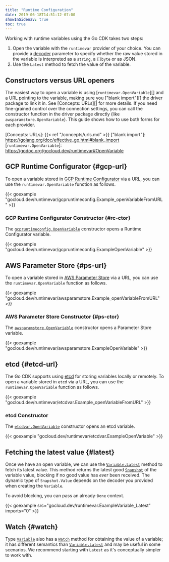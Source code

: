 ```yaml
---
title: "Runtime Configuration"
date: 2019-06-18T14:51:12-07:00
showInSidenav: true
toc: true
---
```


Working with runtime variables using the Go CDK takes two steps:

1. Open the variable with the `runtimevar` provider of your choice. You can
   provide a [decoder][] parameter to specify whether the raw value stored
   in the variable is interpreted as a `string`, a `[]byte` or as JSON.
2. Use the `Latest` method to fetch the value of the variable.

[decoder]: https://godoc.org/gocloud.dev/runtimevar#Decoder
[GCP Runtime Configurator]: https://cloud.google.com/deployment-manager/runtime-configurator/

## Constructors versus URL openers

The easiest way to open a variable is using [`runtimevar.OpenVariable`][] and a
URL pointing to the variable, making sure you ["blank import"][] the driver
package to link it in. See [Concepts: URLs][] for more details. If you need
fine-grained control over the connection settings, you can call the constructor
function in the driver package directly (like `awsparamstore.OpenVariable`).
This guide shows how to use both forms for each provider.

[Concepts: URLs]: {{< ref "/concepts/urls.md" >}}
["blank import"]: https://golang.org/doc/effective_go.html#blank_import
[`runtimevar.OpenVariable`]:
https://godoc.org/gocloud.dev/runtimevar#OpenVariable

## GCP Runtime Configurator {#gcp-url}

To open a variable stored in [GCP Runtime Configurator][] via a URL, you can use
the `runtimevar.OpenVariable` function as follows.

{{< goexample
"gocloud.dev/runtimevar/gcpruntimeconfig.Example_openVariableFromURL" >}}

### GCP Runtime Configurator Constructor {#rc-ctor}

The [`gcpruntimeconfig.OpenVariable`][] constructor opens a Runtime Configurator
variable.

{{< goexample
"gocloud.dev/runtimevar/gcpruntimeconfig.ExampleOpenVariable" >}}

[`gcpruntimeconfig.OpenVariable`]: https://godoc.org/gocloud.dev/runtimevar/gcpruntimeconfig#OpenVariable

## AWS Parameter Store {#ps-url}

To open a variable stored in [AWS Parameter Store][] via a URL, you can use the
`runtimevar.OpenVariable` function as follows.

{{< goexample
"gocloud.dev/runtimevar/awsparamstore.Example_openVariableFromURL" >}}

[AWS Parameter Store]:
https://docs.aws.amazon.com/systems-manager/latest/userguide/systems-manager-parameter-store.html

### AWS Parameter Store Constructor {#ps-ctor}

The [`awsparamstore.OpenVariable`][] constructor opens a Parameter Store
variable.

{{< goexample "gocloud.dev/runtimevar/awsparamstore.ExampleOpenVariable" >}}

[`awsparamstore.OpenVariable`]:
https://godoc.org/gocloud.dev/runtimevar/awsparamstore#OpenVariable

## etcd {#etcd-url}

The Go CDK supports using [etcd][] for storing variables locally or
remotely. To open a variable stored in `etcd` via a URL, you can use the
`runtimevar.OpenVariable` function as follows.

{{< goexample
"gocloud.dev/runtimevar/etcdvar.Example_openVariableFromURL" >}}

[etcd]: https://etcd.io/

### etcd Constructor

The [`etcdvar.OpenVariable`][] constructor opens an etcd variable.

[`etcdvar.OpenVariable`]:
https://godoc.org/gocloud.dev/runtimevar/etcdvar#OpenVariable

{{< goexample "gocloud.dev/runtimevar/etcdvar.ExampleOpenVariable" >}}

## Fetching the latest value {#latest}

Once we have an open variable, we can use the [`Variable.Latest`][] method to
fetch its latest value. This method returns the latest good [`Snapshot`][] of
the variable value, blocking if no good value has *ever* been received. The
dynamic type of `Snapshot.Value` depends on the decoder you provided when
creating the `Variable`.

To avoid blocking, you can pass an already-`Done` context.

{{< goexample src="gocloud.dev/runtimevar.ExampleVariable_Latest"
imports="0" >}}

## Watch {#watch}

Type [`Variable`][] also has a [`Watch`][] method for obtaining the value of
a variable; it has different semantics than [`Variable.Latest`][] and may be
useful in some scenarios. We recommend starting with `Latest` as it's
conceptually simpler to work with.

[`Variable.Latest`]: https://godoc.org/gocloud.dev/runtimevar#Variable.Latest
[`Variable`]: https://godoc.org/gocloud.dev/runtimevar#Variable
[`Snapshot`]: https://godoc.org/gocloud.dev/runtimevar#Snapshot
[`Watch`]: https://godoc.org/gocloud.dev/runtimevar#Variable.Watch
